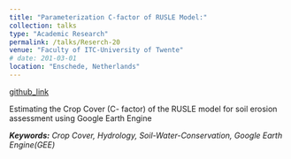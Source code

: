 ```yaml
---
title: "Parameterization C-factor of RUSLE Model:"
collection: talks
type: "Academic Research"
permalink: /talks/Reserch-20
venue: "Faculty of ITC-University of Twente"
# date: 201-03-01
location: "Enschede, Netherlands"
---
```


[github_link](http://example2.com)

Estimating the Crop Cover (C- factor) of the RUSLE model for soil erosion assessment using Google Earth Engine 

___Keywords:__  Crop Cover, Hydrology, Soil-Water-Conservation, Google Earth Engine(GEE)_